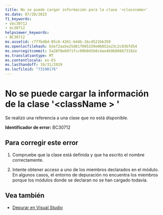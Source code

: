 ```yaml
---
title: No se puede cargar información para la clase '<classname>'
ms.date: 07/20/2015
f1_keywords:
- vbc30712
- bc30712
helpviewer_keywords:
- BC30712
ms.assetid: c7ffbd6d-05c6-4261-b44b-1bcd521bb350
ms.openlocfilehash: b3ef2aa5e25d61f005159e06852e23c2c036fd54
ms.sourcegitcommit: 5a28f8eb071fcc09b045b0c4ae4b96898673192e
ms.translationtype: MT
ms.contentlocale: es-ES
ms.lasthandoff: 10/31/2019
ms.locfileid: "73198176"
---
```

# <a name="unable-to-load-information-for-class-classname"></a>No se puede cargar la información de la clase '\<className > '
Se realizó una referencia a una clase que no está disponible.  
  
 **Identificador de error:** BC30712  
  
## <a name="to-correct-this-error"></a>Para corregir este error  
  
1. Compruebe que la clase está definida y que ha escrito el nombre correctamente.  
  
2. Intente obtener acceso a uno de los miembros declarados en el módulo. En algunos casos, el entorno de depuración no encuentra los miembros porque los módulos donde se declaran no se han cargado todavía.  
  
## <a name="see-also"></a>Vea también

- [Depurar en Visual Studio](/visualstudio/debugger/debugger-feature-tour)
